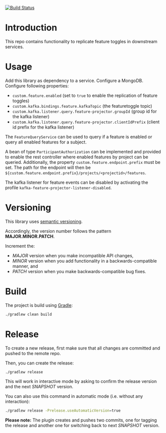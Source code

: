 [![Build Status](https://dev.azure.com/pt-iot/smartsite/_apis/build/status/csm.cloud.featuretoggle.lib?branchName=master)](https://dev.azure.com/pt-iot/smartsite/_build/latest?definitionId=56?branchName=master)

# Introduction

This repo contains functionality to replicate feature toggles in downstream services.

# Usage

Add this library as dependency to a service. Configure a MongoDB. Configure following properties:

- `custom.feature.enabled` (set to `true` to enable the replication of feature toggles)
- `custom.kafka.bindings.feature.kafkaTopic` (the featuretoggle topic)
- `custom.kafka.listener.query.feature-projector.groupId` (group id for the kafka listener)
- `custom.kafka.listener.query.feature-projector.clientIdPrefix` (client id prefix for the kafka listener)

The `FeatureQueryService` can be used to query if a feature is enabled or query all enabled features for a subject.

A bean of type `ParticipantAuthorization` can be implemented and provided to enable the rest controller where enabled
features by project can be queried. Additionally, the property `custom.feature.endpoint.prefix` must be set. The path
for the endpoint will then be `${custom.feature.endpoint.prefix}/projects/<projectid>/features`.

The kafka listener for feature events can be disabled by activating the
profile `kafka-feature-projector-listener-disabled`.

# Versioning

This library uses [semantic versioning](https://semver.org).

Accordingly, the version number follows the pattern **MAJOR.MINOR.PATCH**.

Increment the:

- *MAJOR* version when you make incompatible API changes,
- *MINOR* version when you add functionality in a backwards-compatible manner, and
- *PATCH* version when you make backwards-compatible bug fixes.

# Build

The project is build using [Gradle](https://gradle.org/):

```Bash
./gradlew clean build
```

# Release

To create a new release, first make sure that all changes are committed and pushed to the remote repo.

Then, you can create the release:

```Bash
./gradlew release
```

This will work in interactive mode by asking to confirm the release version and the next *SNAPSHOT* version.

You can also use this command in automatic mode (i.e. without any interaction):

```Bash
./gradlew release -Prelease.useAutomaticVersion=true
```

**Please note:** The plugin creates and pushes two commits, one for tagging the release and another one for switching
back to next *SNAPSHOT* version.
